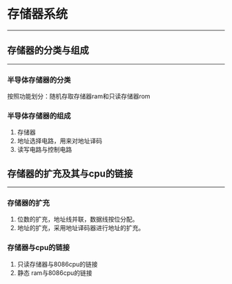 # 存储器系统
----
## 存储器的分类与组成
----
### 半导体存储器的分类

按照功能划分：随机存取存储器ram和只读存储器rom

### 半导体存储器的组成

1. 存储器
2. 地址选择电路，用来对地址译码
3. 读写电路与控制电路

## 存储器的扩充及其与cpu的链接
----
### 存储器的扩充

1. 位数的扩充，地址线并联，数据线按位分配。
2. 地址的扩充，采用地址译码器进行地址的扩充。

### 存储器与cpu的链接

1. 只读存储器与8086cpu的链接
2. 静态 ram与8086cpu的链接